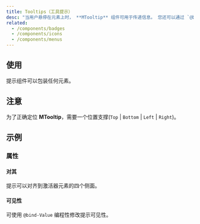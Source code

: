```yaml
---
title: Tooltips（工具提示）
desc: "当用户悬停在元素上时， **MTooltip** 组件可用于传递信息。 您还可以通过 `@bind-Value` 来控制提示的显示。 当激活时，提示将显示用于标识元素的文本，例如其功能的描述。"
related:
  - /components/badges
  - /components/icons
  - /components/menus
---
```


## 使用

提示组件可以包装任何元素。

<tooltips-usage></tooltips-usage>

## 注意

<!--alert:info-->
为了正确定位 **MTooltip**，需要一个位置支撑(`Top` | `Bottom` | `Left` | `Right`)。

## 示例

### 属性

#### 对其

提示可以对齐到激活器元素的四个侧面。

<masa-example file="Examples.components.tooltips.Alignment"></masa-example>

#### 可见性

可使用 `@bind-Value` 编程性修改提示可见性。

<masa-example file="Examples.components.tooltips.Visibility"></masa-example>